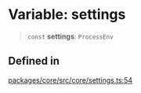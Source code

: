 # Variable: settings

> `const` **settings**: `ProcessEnv`

## Defined in

[packages/core/src/core/settings.ts:54](https://github.com/ai16z/eliza/blob/d30d0a6e4929f1f9ad2fee78a425cc005922c069/packages/core/src/core/settings.ts#L54)
